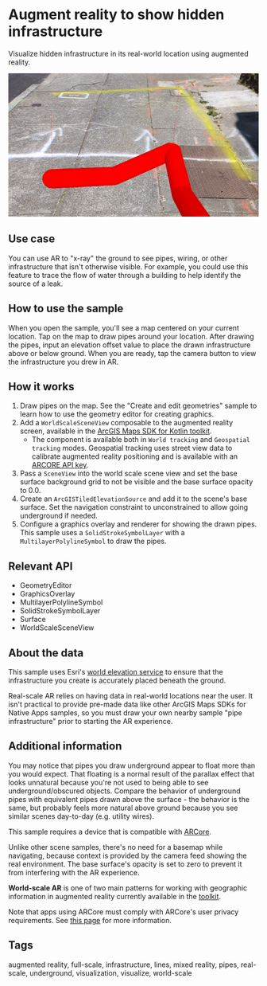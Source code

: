 # Augment reality to show hidden infrastructure

Visualize hidden infrastructure in its real-world location using augmented reality.

![Image of augment reality to show hidden infrastructure](augment-reality-to-show-hidden-infrastructure.png)

## Use case

You can use AR to "x-ray" the ground to see pipes, wiring, or other infrastructure that isn't otherwise visible. For example, you could use this feature to trace the flow of water through a building to help identify the source of a leak.

## How to use the sample

When you open the sample, you'll see a map centered on your current location. Tap on the map to draw pipes around your location. After drawing the pipes, input an elevation offset value to place the drawn infrastructure above or below ground. When you are ready, tap the camera button to view the infrastructure you drew in AR.

## How it works

1. Draw pipes on the map. See the "Create and edit geometries" sample to learn how to use the geometry editor for creating graphics.
2. Add a `WorldScaleSceneView` composable to the augmented reality screen, available in the [ArcGIS Maps SDK for Kotlin toolkit](https://github.com/Esri/arcgis-maps-sdk-kotlin-toolkit/tree/main/microapps/ArWorldScaleApp).
    * The component is available both in `World tracking` and `Geospatial tracking` modes. Geospatial tracking uses street view data to calibrate augmented reality positioning and is available with an [ARCORE API key](https://developers.google.com/ar/develop/authorization?platform=android#api-key-android).
3. Pass a `SceneView` into the world scale scene view and set the base surface background grid to not be visible and the base surface opacity to 0.0.
4. Create an `ArcGISTiledElevationSource` and add it to the scene's base surface. Set the navigation constraint to unconstrained to allow going underground if needed.
5. Configure a graphics overlay and renderer for showing the drawn pipes. This sample uses a `SolidStrokeSymbolLayer` with a `MultilayerPolylineSymbol` to draw the pipes.

## Relevant API

* GeometryEditor
* GraphicsOverlay
* MultilayerPolylineSymbol
* SolidStrokeSymbolLayer
* Surface
* WorldScaleSceneView

## About the data

This sample uses Esri's [world elevation service](https://elevation3d.arcgis.com/arcgis/rest/services/WorldElevation3D/Terrain3D/ImageServer) to ensure that the infrastructure you create is accurately placed beneath the ground.

Real-scale AR relies on having data in real-world locations near the user. It isn't practical to provide pre-made data like other ArcGIS Maps SDKs for Native Apps samples, so you must draw your own nearby sample "pipe infrastructure" prior to starting the AR experience.

## Additional information

You may notice that pipes you draw underground appear to float more than you would expect. That floating is a normal result of the parallax effect that looks unnatural because you're not used to being able to see underground/obscured objects. Compare the behavior of underground pipes with equivalent pipes drawn above the surface - the behavior is the same, but probably feels more natural above ground because you see similar scenes day-to-day (e.g. utility wires).

This sample requires a device that is compatible with [ARCore](https://developers.google.com/ar/devices).

Unlike other scene samples, there's no need for a basemap while navigating, because context is provided by the camera feed showing the real environment. The base surface's opacity is set to zero to prevent it from interfering with the AR experience.

**World-scale AR** is one of two main patterns for working with geographic information in augmented reality currently available in the [toolkit](https://github.com/Esri/arcgis-maps-sdk-kotlin-toolkit/tree/main).

Note that apps using ARCore must comply with ARCore's user privacy requirements. See [this page](https://developers.google.com/ar/develop/privacy-requirements) for more information.

## Tags

augmented reality, full-scale, infrastructure, lines, mixed reality, pipes, real-scale, underground, visualization, visualize, world-scale
